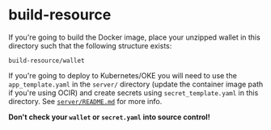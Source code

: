 # build-resource

If you're going to build the Docker image, place your unzipped wallet in this directory such that the following structure exists:

```build-resource/wallet```

If you're going to deploy to Kubernetes/OKE you will need to use the `app_template.yaml` in the `server/` directory (update the container image path if you're using OCIR) and create secrets using `secret_template.yaml` in this directory. See [`server/README.md`](../README.md) for more info.

**Don't check your `wallet` or `secret.yaml` into source control!**
